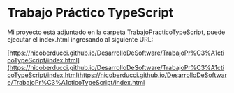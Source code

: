 # Trabajo Práctico TypeScript

Mi proyecto está adjuntado en la carpeta TrabajoPracticoTypeScript, puede ejecutar el index.html ingresando al siguiente URL:

[https://nicoberducci.github.io/DesarrolloDeSoftware/TrabajoPr%C3%A1cticoTypeScript/index.html](https://nicoberducci.github.io/DesarrolloDeSoftware/TrabajoPr%C3%A1cticoTypeScript/index.html)https://nicoberducci.github.io/DesarrolloDeSoftware/TrabajoPr%C3%A1cticoTypeScript/index.html
